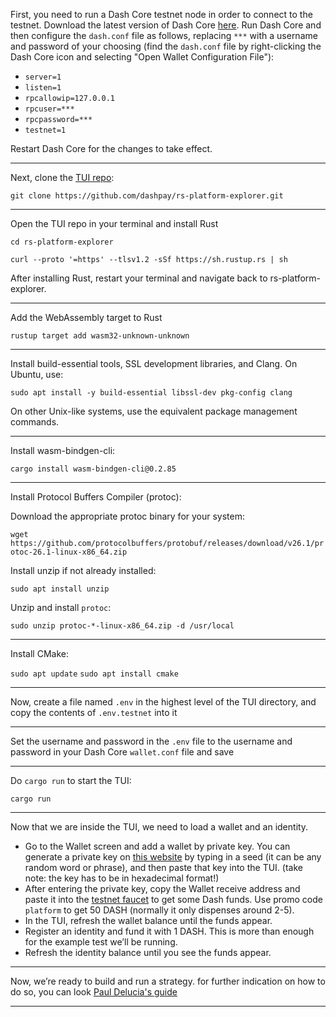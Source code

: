 First, you need to run a Dash Core testnet node in order to connect to the testnet. Download the latest version of Dash Core [here](https://www.dash.org/downloads/#desktop). Run Dash Core and then configure the `dash.conf` file as follows, 
replacing `***` with a username and password of your choosing (find the `dash.conf` file by right-clicking the Dash Core icon and selecting "Open Wallet Configuration File"):

* `server=1`
* `listen=1`
* `rpcallowip=127.0.0.1`
* `rpcuser=***`
* `rpcpassword=***`
* `testnet=1`

Restart Dash Core for the changes to take effect.

-------------

Next, clone the [TUI repo](https://github.com/dashpay/rs-platform-explorer):

`git clone https://github.com/dashpay/rs-platform-explorer.git`

-------------

Open the TUI repo in your terminal and install Rust

`cd rs-platform-explorer`

`curl --proto '=https' --tlsv1.2 -sSf https://sh.rustup.rs | sh`


After installing Rust, restart your terminal and navigate back to rs-platform-explorer.

-------------

Add the WebAssembly target to Rust


`rustup target add wasm32-unknown-unknown`

-------------

Install build-essential tools, SSL development libraries, and Clang. On Ubuntu, use:

`sudo apt install -y build-essential libssl-dev pkg-config clang`

On other Unix-like systems, use the equivalent package management commands.

-------------
Install wasm-bindgen-cli:

`cargo install wasm-bindgen-cli@0.2.85`

-------------
Install Protocol Buffers Compiler (protoc):

Download the appropriate protoc binary for your system:

`wget https://github.com/protocolbuffers/protobuf/releases/download/v26.1/protoc-26.1-linux-x86_64.zip`

Install unzip if not already installed:

`sudo apt install unzip`

Unzip and install `protoc`:

`sudo unzip protoc-*-linux-x86_64.zip -d /usr/local`

-------------
Install CMake:

`sudo apt update`
`sudo apt install cmake`

-------------
Now, create a file named `.env` in the highest level of the TUI directory, and copy the contents of `.env.testnet` into it

-------------
Set the username and password in the `.env` file to the username and password in your Dash Core `wallet.conf` file and save

-------------
Do `cargo run` to start the TUI:

`cargo run`

-------------
Now that we are inside the TUI, we need to load a wallet and an identity.


* Go to the Wallet screen and add a wallet by private key. You can generate a private key on [this website](https://passwordsgenerator.net/sha256-hash-generator/) by typing in a seed (it can be any random word or phrase), and then paste that key into the TUI. (take note: the key has to be in hexadecimal format!)
* After entering the private key, copy the Wallet receive address and paste it into the [testnet faucet](https://faucet.testnet.networks.dash.org/) to get some Dash funds. Use promo code `platform` to get 50 DASH (normally it only dispenses around 2-5).
* In the TUI, refresh the wallet balance until the funds appear.
* Register an identity and fund it with 1 DASH. This is more than enough for the example test we’ll be running.
* Refresh the identity balance until you see the funds appear.

-------------

Now, we’re ready to build and run a strategy. for further indication on how to do so, you can look [Paul Delucia's guide](https://www.dash.org/blog/strategy-tests-usage-guide/)

-------------

